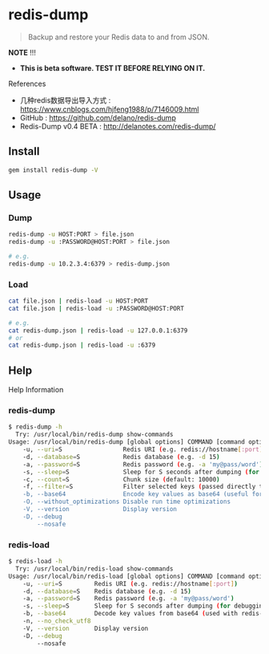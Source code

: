 # redis-dump

> Backup and restore your Redis data to and from JSON.

**NOTE** !!!

- **This is beta software. TEST IT BEFORE RELYING ON IT.**

References

- 几种redis数据导出导入方式 : https://www.cnblogs.com/hjfeng1988/p/7146009.html
- GitHub : https://github.com/delano/redis-dump
- Redis-Dump v0.4 BETA : http://delanotes.com/redis-dump/

## Install

```bash
gem install redis-dump -V
```

## Usage

### Dump

```bash
redis-dump -u HOST:PORT > file.json
redis-dump -u :PASSWORD@HOST:PORT > file.json

# e.g.
redis-dump -u 10.2.3.4:6379 > redis-dump.json
```

### Load

```bash
cat file.json | redis-load -u HOST:PORT
cat file.json | redis-load -u :PASSWORD@HOST:PORT

# e.g.
cat redis-dump.json | redis-load -u 127.0.0.1:6379
# or
cat redis-dump.json | redis-load -u :6379
```

## Help

Help Information

### redis-dump

```bash
$ redis-dump -h
  Try: /usr/local/bin/redis-dump show-commands
Usage: /usr/local/bin/redis-dump [global options] COMMAND [command options]
    -u, --uri=S                 Redis URI (e.g. redis://hostname[:port])
    -d, --database=S            Redis database (e.g. -d 15)
    -a, --password=S            Redis password (e.g. -a 'my@pass/word')
    -s, --sleep=S               Sleep for S seconds after dumping (for debugging)
    -c, --count=S               Chunk size (default: 10000)
    -f, --filter=S              Filter selected keys (passed directly to redis' KEYS command)
    -b, --base64                Encode key values as base64 (useful for binary values)
    -O, --without_optimizations Disable run time optimizations
    -V, --version               Display version
    -D, --debug
        --nosafe
```

### redis-load

```bash
$ redis-load -h
  Try: /usr/local/bin/redis-load show-commands
Usage: /usr/local/bin/redis-load [global options] COMMAND [command options]
    -u, --uri=S         Redis URI (e.g. redis://hostname[:port])
    -d, --database=S    Redis database (e.g. -d 15)
    -a, --password=S    Redis password (e.g. -a 'my@pass/word')
    -s, --sleep=S       Sleep for S seconds after dumping (for debugging)
    -b, --base64        Decode key values from base64 (used with redis-dump -b)
    -n, --no_check_utf8
    -V, --version       Display version
    -D, --debug
        --nosafe
```
